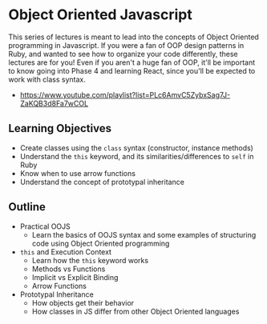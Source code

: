 # Object Oriented Javascript

This series of lectures is meant to lead into the concepts of Object Oriented programming in Javascript. If you were a fan of OOP design patterns in Ruby, and wanted to see how to organize your code differently, these lectures are for you! Even if you aren't a huge fan of OOP, it'll be important to know going into Phase 4 and learning React, since you'll be expected to work with class syntax.

- https://www.youtube.com/playlist?list=PLc6AmvC5ZybxSag7J-ZaKQB3d8Fa7wCOL

## Learning Objectives

- Create classes using the `class` syntax (constructor, instance methods)
- Understand the `this` keyword, and its similarities/differences to `self` in Ruby
- Know when to use arrow functions
- Understand the concept of prototypal inheritance

## Outline

- Practical OOJS
  - Learn the basics of OOJS syntax and some examples of structuring code using Object Oriented programming
- `this` and Execution Context
  - Learn how the `this` keyword works
  - Methods vs Functions
  - Implicit vs Explicit Binding
  - Arrow Functions
- Prototypal Inheritance
  - How objects get their behavior
  - How classes in JS differ from other Object Oriented languages

